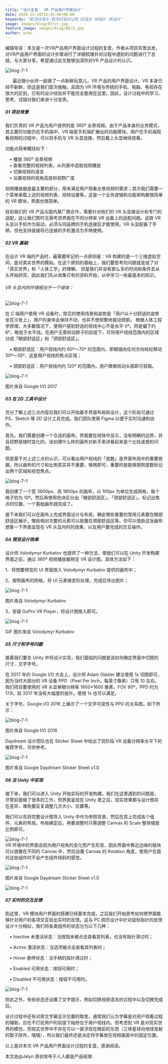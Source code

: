 ```yaml
---
title: "设计复盘： VR 产品用户界面设计"
date: 2020-12-24T13:45:06+06:00
keywords: "武汉UI设计 武汉UI设计公司 UI设计 UX设计 UE设计"
image: images/blog/07/vr.jpg
feature_image: images/blog/06/3.jpg
author: ermu
---
```

编辑导读：本文是一次VR产品用户界面设计过程的复盘，作者从项目背景出发，对VR产品用户界面的设计步骤进行了详细梳理并对过程中遇到的问题进行了总结，与大家分享，希望通过此文能够加深你对VR 产品设计的认识。

![blog-7-1](/images/blog/07/1.jpg)

&nbsp;&nbsp;&nbsp;&nbsp;&nbsp;&nbsp;最近跟小伙伴一起做了一点新鲜玩意儿，VR 产品的用户界面设计。VR 本身已经不新鲜，但这是我们首次接触，且因为 VR 环境与传统的手机、电脑、电视存在很大的区别，已有的设计经验并不能完全套用在这里。因此，设计过程中的学习、思考、试错对我们来讲十分宝贵。
##### 01 项目背景
我们负责的 VR 产品为用户提供的是 360º 全景视频。由于产品本身的业务模式，其主要的功能仍在手机端中，VR 端是手机端扩展出的功能模块。用户在手机端观看视频的过程中，可以将手机与 VR 头显连接，然后戴上头显继续观看。

功能点简单概括如下：
     
&emsp;•	播放 360º 全景视频    
&emsp;•	查看完整的视频列表，从列表中选取视频播放    
&emsp;•	切换视频的语言    
&emsp;•	设置视频的视角高度和视野广度    

视频播放器是最主要的部分，用来满足用户观看全景视频的需求；其次我们需要一个菜单承载上述的视频列表、视频设置等。这是一个业务逻辑和功能架构都很简单的 VR 模块，界面也很简单。    

目前我们的 VR 产品与国内某厂商合作，需要针对他们的 VR 头显做设计和专门的适配，这让我们暂时无需考虑界面在不同分辨率 VR 设备上的适配问题。这款 VR 头显以手机作为驱动，必须与同品牌的手机连接后才能使用。VR 头显配备了手柄，但也支持直接将已连接的手机激活为手柄使用。

##### 02 VR 基础
在设计 VR 端的产品时，最需要牢记的一点原则是：VR 构建的是一个三维虚拟空间，是对真实世界的模拟。在这个原则的基础上，我们要思考的问题就变成了对「真实世界」和「人体工学」的理解。
但是我们并没有那么多的时间和条件去从头开始研究，因此我们先从收集已有的资料开始，从中学习一些最基本的知识。

###### VR 头显内的环境相当于一个球体：

![blog-7-1](/images/blog/07/2.png)
    
在 C 端用户使用 VR 设备时，常见的使用场景和姿势是「用户以十分舒适的姿势坐在沙发上」，用户的身体会保持不动，也并不想频繁地晃动颈部。
根据人体工程学原理，大多数情况下，使用户感到舒适的视线中心不是水平 0º，而是偏下约 6º，略低于水平线。在用户无需转动脖子的前提下，可将用户视线范围内的区域分成「眼部舒适区」和「颈部舒适区」。    
    
&emsp;•	眼部舒适区：用户视线内约 60º～70º 的范围内，即眼镜向任何方向轻松移动 30º～35º，这是用户视线的焦点区域；    

&emsp;•	颈部舒适区：用户视线内约 120º 的范围内，用户微微转动头部即可获取。    

![blog-7-1](/images/blog/07/3.png)    

图片来自 Google I/O 2017   

##### 03 在 2D 工具中设计
充分了解上述三点内容后我们可以开始着手界面布局和设计，这个阶段可通过 PS、Sketch 等 2D 设计工具完成。我们团队使用 Figma 以便于实时沟通和协作。    

首先，我们需要创建一个合适的画布。界面要在球体中显示，没有明确的边界，并且视野是随时变化的，该创建什么样的画布对新手来讲看起来是个比较迷惑的问题。    

但是基于对上述三点的认识，可以看出用户视线的「度数」是界面布局中的重要依据，所以画布的尺寸和比例其实并不重要，够用即可，重要的是能够按照度数标记出两个区域和视觉焦点。

![blog-7-1](/images/blog/07/4.png)    

我创建了一个宽 3600px、高 1800px 的画布，以 100px 为单位生成网格，每个格子则为 10º。然后再使用色块区分出「眼部舒适区」、「颈部舒适区」，标记出焦点的位置，一个基础画布就完成了。

接下来我们可以在画布上完成界面设计与布局，确定哪些重要的常用元素要在眼部舒适区展示，哪些相对次要的元素可以放置在颈部舒适区等。你可以借助这张画布想象一下界面呈现在 VR 头显内时的效果，以及用户要完成的交互操作。    

##### 04 预览设计效果
设计师 Volodymyr Kurbatov 也提供了一种方法，使我们可以在 Unity 开发构建界面之前，通过 360º 视频播放器预览 VR 设计图。具体方法如下：   

1、将想要预览的 UI 界面放入 Volodymyr Kurbatov 提供的画布中；

2、按照画布的网格，将 UI 元素做变形处理，完成后导出图片；

![blog-7-1](/images/blog/07/5.jpeg)    


图片来自 Volodymyr Kurbatov

3、安装 GoPro VR Player，将设计图拖入即可。

![blog-7-1](/images/blog/07/6.gif)   

GIF 图片来自 Volodymyr Kurbatov

##### 05 尺寸和字号问题
接着我们要去 Unity 中将设计实现，我们面临的问题是该如何确定界面中切图的尺寸、文字字号。

在 2017 年的 Google I/O 大会上，设计师 Adam Glazier 建议使用 1x 切图即可，因为当时大部分的 VR 设备 PPD（Pixel Per Inch，每英寸像素）只有 10 左右。我们项目要使用的 VR 头显单眼分辨率 1600*1600 像素，FOV 90º，PPD 约为17.8，较 2017 年没有大幅度的提升，使用 1x 也可以满足。

关于字号，Google I/O 2016 上展示了一个文字可读性与 PPD 的关系图，如下所示：

![blog-7-1](/images/blog/07/7.png)    

图片来自 Google I/O 2016    

Daydream 设计团队也在 Sticker Sheet 中给出了现阶段 VR 设备分辨率水平下的推荐字号，可供参考。

![blog-7-1](/images/blog/07/8.png)  

图片来自 Google Daydream Sticker Sheet v1.0   

##### 06 去 Unity 中实现
接下来，我们可以进入 Unity 开始实际的开发构建。我们在这里遇到的问题是，尽管前面做了很多的工作，但界面呈现在 Unity 里之后，现实效果都与设计图存在差异，难免要反复调整几次大小、位置等。    

我们可以先将完整设计图导入 Unity 中作为参照背景，然后在其上完成各个组件、元素的布局。布局确定后，再要调整时只需调整 Canvas 的 Scale 整体缩放比例即可。

![blog-7-1](/images/blog/07/9.png)  
VR 环境中的界面会因为用户视角的变化而产生形变，因此界面中靠近边缘的版块可以放置在不同的 Canvas 中，然后设置 Canvas 的 Rotation 角度，使用户在面对这些组件时不会产生组件倾斜的感觉。

![blog-7-1](/images/blog/07/10.png)  

图片来自 Google Daydream Sticker Sheet v1.0

![blog-7-1](/images/blog/07/11.png)  

##### 07 实时的交互反馈
到这里，VR 模块用户界面的搭建已经基本完成，之后我们开始思考如何使界面能够针对用户的各项交互给出实时的反馈。这与 PC 网页设计中针对鼠标指针的反馈设计十分相似，我们将各类组件的状态分为以下几种：

&emsp;•	Inactive 未激活状态：当按钮未被点击查看其列表，也没有指针滑过时； 

&emsp;•	Active 激活状态：当选项被点击查看其列表时；    

&emsp;•	Hover 悬停状态：当手柄的指针滑过时；     

&emsp;•	Enabled 可用状态：按钮可用时；   

&emsp;•	Disabled 不可用状态：按钮不可用时。  

![blog-7-1](/images/blog/07/12.png)  

除此之外，有些状态还设置了文字提示，例如切换视频语言的过程中以及切换完成后。

设计过程中还有对原文字幕显示位置的取舍。通常我们认为字幕是对用户观看过程的辅助，应在不打扰用户的前提下始终位于用户视线内。但考虑到 VR 是对现实世界的模仿，而现实世界中不存在可以一直浮现在眼前的东西（三体星球向地球发射的智子除外，嘻嘻），所以我们最终还是决定将字幕放在视频画面中的固定位置。

以上是对本次 VR 产品用户界面设计过程的复盘，感谢阅读。
 
本文由@Jalyn 原创发布于人人都是产品经理.






